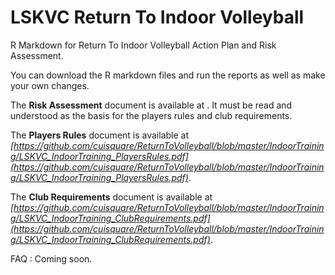 # LSKVC Return To Indoor Volleyball 

R Markdown for Return To Indoor Volleyball Action Plan and Risk Assessment. 

You can download the R markdown files and run the reports as well as make your own changes. 

The **Risk Assessment** document is available at *[]()*. It must be read and understood as the basis for the players rules and club requirements.

The **Players Rules** document is available at *[https://github.com/cuisquare/ReturnToVolleyball/blob/master/IndoorTraining/LSKVC_IndoorTraining_PlayersRules.pdf](https://github.com/cuisquare/ReturnToVolleyball/blob/master/IndoorTraining/LSKVC_IndoorTraining_PlayersRules.pdf)*.

The **Club Requirements** document is available at  *[https://github.com/cuisquare/ReturnToVolleyball/blob/master/IndoorTraining/LSKVC_IndoorTraining_ClubRequirements.pdf](https://github.com/cuisquare/ReturnToVolleyball/blob/master/IndoorTraining/LSKVC_IndoorTraining_ClubRequirements.pdf)*.

FAQ : Coming soon.


